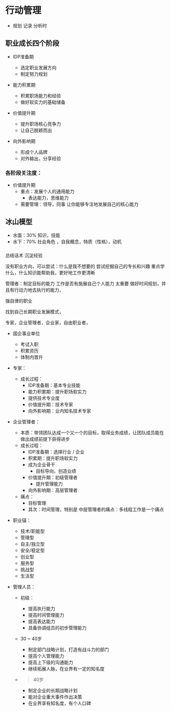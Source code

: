 # 行动管理
- 规划 记录 分析时


## 职业成长四个阶段
- IDP准备期
  - 选定职业发展方向
  - 制定努力规划

- 能力积累期
  - 积累职场能力和经验
  - 做好软实力的基础储备

- 价值提升期
  - 提升职场核心竞争力
  - 让自己脱颖而出

- 向外影响期
  - 形成个人品牌
  - 对外输出，分享经验

### 各阶段关注度：
- 价值提升期
  - 重点：发展个人的通用能力
    - 表达能力，思维能力
  - 需要管理：领导，同事 让你能够专注地发展自己的核心能力

## 冰山模型
- 水面：30% 知识，技能
- 水下：70% 社会角色 ，自我概念，特质（性格），动机


###




总结话术
沉淀经验

没有职业方向，可以尝试：什么是我不想要的
尝试挖掘自己的专长和兴趣
重点学什么，什么知识能帮助我，更好地工作更清晰

管理者：制定目标的能力
工作是否有施展自己个人能力 太重要
做好时间规划，并且有行动力地去执行的能力，

强自律的职业

找到自己长期职业发展模式，

专家，企业管理者，企业家，自由职业者，

- 国企事业单位
  - 考试入职
  - 积累资历
  - 体制内晋升

- 专家：
  - 成长过程：
    - IDP准备期：基本专业技能
    - 能力积累期：提升职场软实力
    - 提供技术专业度
    - 价值提升期：技术专家
    - 向外影响期：业内知名技术专家

- 企业管理者：
  - 本质：带领团队达成一个又一个的目标，取得业务成绩，让团队成员能在做出成绩前提下获得进步
  - 成长过程：
    - IDP准备期：选择行业 / 企业
    - 积累期：提升职场软实力
    - 成为企业骨干
      - 目标导向，创造业绩
    - 价值提升期：初级管理者
      - 提升管理能力
    - 向外影响期：高层管理者
  - 痛点：
    - 目标管理
    - 其次：时间管理，特别是 中层管理者的痛点：多线程工作是一个痛点

- 职业锚：
  - 技术/职能型
  - 管理型
  - 自主/独立型
  - 安全/稳定型
  - 创业型
  - 服务型
  - 挑战型
  - 生活型

- 管理人员：
  - 初级：
    - 提高执行能力
    - 提高时间管理能力
    - 提高表达能力
    - 具备协调组员的初步管理能力
    
  - 30 ~ 40岁
    - 制定部门战略计划，打造有战斗力的部门
    - 提高个人管理能力
    - 提高上下级的沟通能力
    - 继续拓展人脉，在业界有一定的知名度

  - > 40岁
    - 制定企业的长期战略计划
    - 能对企业重大事件作出决策
    - 在业界享有知名度，有个人口碑
